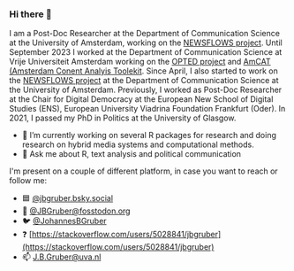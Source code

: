 ### Hi there 👋

I am a Post-Doc Researcher at  the Department of Communication Science at the University of Amsterdam, working on the [NEWSFLOWS project](https://newsflows.eu/).
Until September 2023 I worked at the  Department of Communication Science at Vrije Universiteit Amsterdam working on the [OPTED project](https://opted.eu/team/wp7-pre-processing-storage-and-data-sharing/johannes-b-gruber/) and [AmCAT (Amsterdam Conent Analyis Toolekit](https://amcat.nl/).
Since April, I also started to work on the [NEWSFLOWS project](https://newsflows.eu/) at the Department of Communication Science at the University of Amsterdam.
Previously, I worked as Post-Doc Researcher at the Chair for Digital Democracy at the European New School of Digital Studies (ENS), European University Viadrina Foundation Frankfurt (Oder).
In 2021, I passed my PhD in Politics at the University of Glasgow.

- 🔭 I’m currently working on several R packages for research and doing research on hybrid media systems and computational methods.
- 💬 Ask me about R, text analysis and political communication

I'm present on a couple of different platform, in case you want to reach or follow me:

- 🟦 [@jbgruber.bsky.social](https://bsky.app/profile/jbgruber.bsky.social)
- :elephant: <a rel="me" href="https://fosstodon.org/@JBGruber">@JBGruber@fosstodon.org</a>
- :bird: [@JohannesBGruber](https://twitter.com/JohannesBGruber)
- :question: [https://stackoverflow.com/users/5028841/jbgruber](https://stackoverflow.com/users/5028841/jbgruber)
- 📫 [J.B.Gruber@uva.nl](mailto:J.B.Gruber@uva.nl)

<!--
**JBGruber/JBGruber** is a ✨ _special_ ✨ repository because its `README.md` (this file) appears on your GitHub profile.

Here are some ideas to get you started:

- 🔭 I’m currently working on ...
- 🌱 I’m currently learning ...
- 👯 I’m looking to collaborate on ...
- 🤔 I’m looking for help with ...
- 💬 Ask me about ...
- 📫 How to reach me: ...
- 😄 Pronouns: ...
- ⚡ Fun fact: ...
-->
